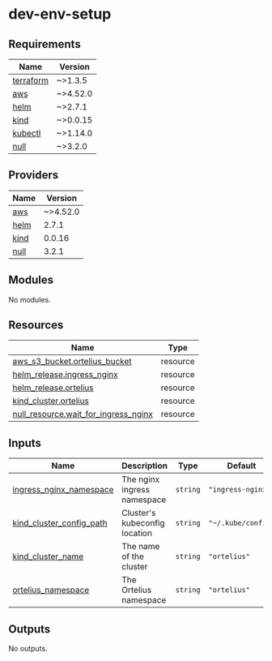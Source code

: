 # dev-env-setup

<!-- BEGINNING OF PRE-COMMIT-TERRAFORM DOCS HOOK -->
## Requirements

| Name | Version |
|------|---------|
| <a name="requirement_terraform"></a> [terraform](#requirement\_terraform) | ~>1.3.5 |
| <a name="requirement_aws"></a> [aws](#requirement\_aws) | ~>4.52.0 |
| <a name="requirement_helm"></a> [helm](#requirement\_helm) | ~>2.7.1 |
| <a name="requirement_kind"></a> [kind](#requirement\_kind) | ~>0.0.15 |
| <a name="requirement_kubectl"></a> [kubectl](#requirement\_kubectl) | ~>1.14.0 |
| <a name="requirement_null"></a> [null](#requirement\_null) | ~>3.2.0 |

## Providers

| Name | Version |
|------|---------|
| <a name="provider_aws"></a> [aws](#provider\_aws) | ~>4.52.0 |
| <a name="provider_helm"></a> [helm](#provider\_helm) | 2.7.1 |
| <a name="provider_kind"></a> [kind](#provider\_kind) | 0.0.16 |
| <a name="provider_null"></a> [null](#provider\_null) | 3.2.1 |

## Modules

No modules.

## Resources

| Name | Type |
|------|------|
| [aws_s3_bucket.ortelius_bucket](https://registry.terraform.io/providers/hashicorp/aws/latest/docs/resources/s3_bucket) | resource |
| [helm_release.ingress_nginx](https://registry.terraform.io/providers/hashicorp/helm/latest/docs/resources/release) | resource |
| [helm_release.ortelius](https://registry.terraform.io/providers/hashicorp/helm/latest/docs/resources/release) | resource |
| [kind_cluster.ortelius](https://registry.terraform.io/providers/tehcyx/kind/latest/docs/resources/cluster) | resource |
| [null_resource.wait_for_ingress_nginx](https://registry.terraform.io/providers/hashicorp/null/latest/docs/resources/resource) | resource |

## Inputs

| Name | Description | Type | Default | Required |
|------|-------------|------|---------|:--------:|
| <a name="input_ingress_nginx_namespace"></a> [ingress\_nginx\_namespace](#input\_ingress\_nginx\_namespace) | The nginx ingress namespace | `string` | `"ingress-nginx"` | no |
| <a name="input_kind_cluster_config_path"></a> [kind\_cluster\_config\_path](#input\_kind\_cluster\_config\_path) | Cluster's kubeconfig location | `string` | `"~/.kube/config"` | no |
| <a name="input_kind_cluster_name"></a> [kind\_cluster\_name](#input\_kind\_cluster\_name) | The name of the cluster | `string` | `"ortelius"` | no |
| <a name="input_ortelius_namespace"></a> [ortelius\_namespace](#input\_ortelius\_namespace) | The Ortelius namespace | `string` | `"ortelius"` | no |

## Outputs

No outputs.
<!-- END OF PRE-COMMIT-TERRAFORM DOCS HOOK -->
